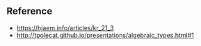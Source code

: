 ## Reference
- <https://hjaem.info/articles/kr_21_3>
- <http://tpolecat.github.io/presentations/algebraic_types.html#1>